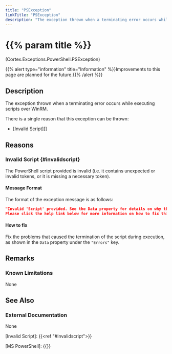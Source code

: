 ```yaml
---
title: "PSException"
linkTitle: "PSException"
description: "The exception thrown when a terminating error occurs while executing scripts over WinRM."
---
```


# {{% param title %}}

<p class="namespace">(Cortex.Exceptions.PowerShell.PSException)</p>
{{% alert type="information" title="Information" %}}Improvements to this page are planned for the future.{{% /alert %}}

## Description

The exception thrown when a terminating error occurs while executing scripts over WinRM.

There is a single reason that this exception can be thrown:

* [Invalid Script][]

## Reasons

### Invalid Script {#invalidscript}

The PowerShell script provided is invalid (i.e. it contains unexpected or invalid tokens, or it is missing a necessary token).

#### Message Format

The format of the exception message is as follows:

```json
"Invalid 'Script' provided. See the Data property for details on why the script failed to execute.
Please click the help link below for more information on how to fix this."
```

#### How to fix

Fix the problems that caused the termination of the script during execution, as shown in the `Data` property under the `"Errors"` key.

## Remarks

### Known Limitations

None

## See Also

### External Documentation

None

[Invalid Script]: {{<ref "#invalidscript">}}

[MS PowerShell]: {{<url path="MSDocs.PowerShell.WhatIsPowerShell">}}